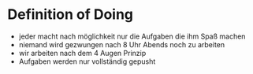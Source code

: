 # Definition of Doing
- jeder macht nach möglichkeit nur die Aufgaben die ihm Spaß machen
- niemand wird gezwungen nach 8 Uhr Abends noch zu arbeiten
- wir arbeiten nach dem 4 Augen Prinzip
- Aufgaben werden nur vollständig gepusht
